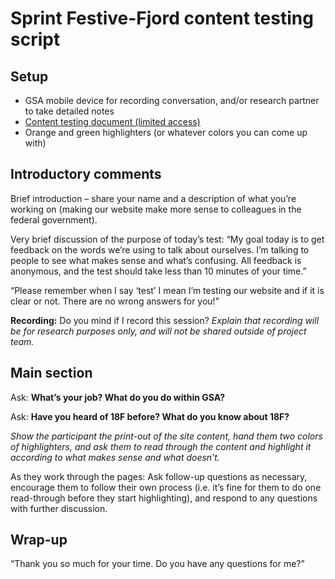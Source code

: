 # Sprint Festive-Fjord content testing script

## Setup

* GSA mobile device for recording conversation, and/or research partner to take detailed notes
* [Content testing document (limited access)](https://docs.google.com/document/d/1AwzkqTpHZ3fwRokNuh2I9xWEHd9L6NdXSJPoBK1gTLU/edit)
* Orange and green highlighters (or whatever colors you can come up with)

## Introductory comments

Brief introduction – share your name and a description of what you’re working on (making our website make more sense to colleagues in the federal government).

Very brief discussion of the purpose of today’s test: “My goal today is to get feedback on the words we’re using to talk about ourselves. I’m talking to people to see what makes sense and what’s confusing. All feedback is anonymous, and the test should take less than 10 minutes of your time.”

“Please remember when I say ‘test’ I mean I’m testing our website and if it is clear or not. There are no wrong answers for you!”

**Recording:** Do you mind if I record this session? _Explain that recording will be for research purposes only, and will not be shared outside of project team._

## Main section

Ask: **What’s your job? What do you do within GSA?**

Ask: **Have you heard of 18F before? What do you know about 18F?**

_Show the participant the print-out of the site content, hand them two colors of highlighters, and ask them to read through the content and highlight it according to what makes sense and what doesn’t._

As they work through the pages: Ask follow-up questions as necessary, encourage them to follow their own process (i.e. it’s fine for them to do one read-through before they start highlighting), and respond to any questions with further discussion.

## Wrap-up

“Thank you so much for your time. Do you have any questions for me?”

